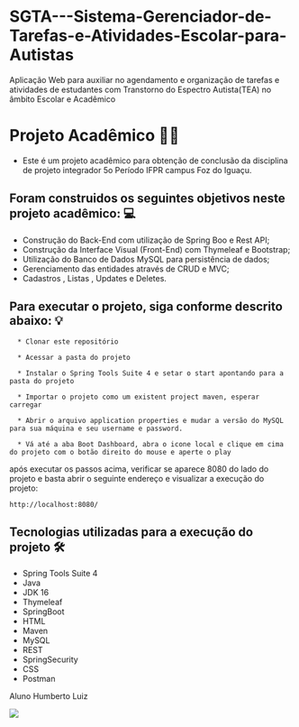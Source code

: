 # SGTA---Sistema-Gerenciador-de-Tarefas-e-Atividades-Escolar-para-Autistas
Aplicação Web para auxiliar no agendamento e organização de tarefas e atividades de estudantes com Transtorno do Espectro Autista(TEA) no âmbito Escolar e Acadêmico

# Projeto Acadêmico 👨‍🎓

* Este é um projeto acadêmico para obtenção de conclusão da disciplina de projeto integrador 5o Período IFPR campus Foz do Iguaçu.

## Foram construidos os seguintes objetivos neste projeto acadêmico: 💻

* Construção do Back-End com utilização de Spring Boo e Rest API;
* Construção da Interface Visual (Front-End) com Thymeleaf e Bootstrap;
* Utilização do Banco de Dados MySQL para persistência de dados;
* Gerenciamento das entidades através de CRUD e MVC;
* Cadastros , Listas , Updates e Deletes.

## Para executar o projeto, siga conforme descrito abaixo: 💡

```
  * Clonar este repositório

  * Acessar a pasta do projeto

  * Instalar o Spring Tools Suite 4 e setar o start apontando para a pasta do projeto
  
  * Importar o projeto como um existent project maven, esperar carregar
   
  * Abrir o arquivo application properties e mudar a versão do MySQL para sua máquina e seu username e password.

  * Vá até a aba Boot Dashboard, abra o icone local e clique em cima do projeto com o botão direito do mouse e aperte o play
  ```
  após executar os passos acima, verificar se aparece 8080 do lado do projeto e basta abrir o seguinte endereço e visualizar a execução do projeto:

```
http://localhost:8080/
```

## Tecnologias utilizadas para a execução do projeto 🛠

* Spring Tools Suite 4
* Java
* JDK 16
* Thymeleaf
* SpringBoot
* HTML
* Maven
* MySQL
* REST
* SpringSecurity
* CSS
* Postman

Aluno Humberto Luiz 
<div>
<a href="https://www.linkedin.com/in/humbertoluiz/" target="_blank"><img src="https://img.shields.io/badge/-LinkedIn-%230077B5?style=for-the-badge&logo=linkedin&logoColor=white" target="_blank"></a>   
</div>
